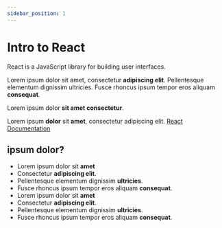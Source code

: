 ```yaml
---
sidebar_position: 1
---
```


# Intro to React

React is a JavaScript library for building user interfaces.

Lorem ipsum dolor sit amet, consectetur **adipiscing elit**. Pellentesque elementum dignissim ultricies. Fusce rhoncus ipsum tempor eros aliquam **consequat**.

Lorem ipsum dolor **sit amet consectetur**.

Lorem ipsum **dolor** sit **amet**, consectetur adipiscing elit. [React Documentation](https://react.dev/learn)

## ipsum dolor?

-   Lorem ipsum dolor sit **amet**
-   Consectetur **adipiscing elit**.
-   Pellentesque elementum dignissim **ultricies**.
-   Fusce rhoncus ipsum tempor eros aliquam **consequat**.
-   Lorem ipsum dolor sit **amet**
-   Consectetur **adipiscing elit**.
-   Pellentesque elementum dignissim **ultricies**.
-   Fusce rhoncus ipsum tempor eros aliquam **consequat**.
